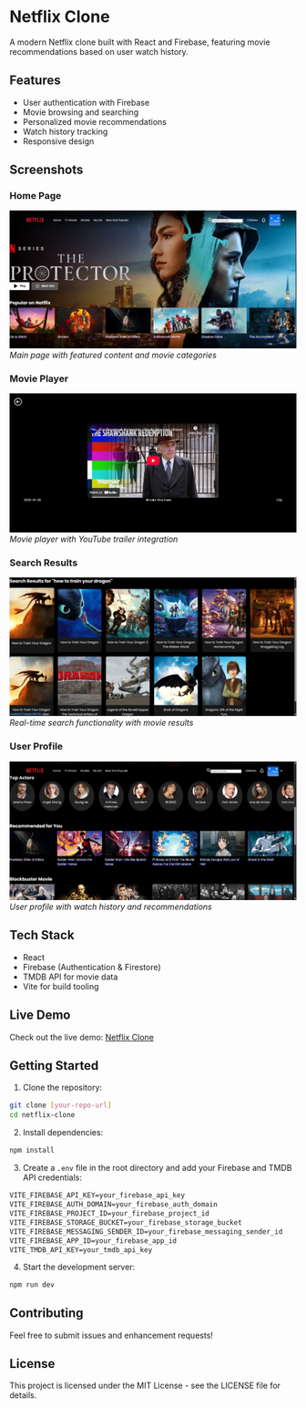 # Netflix Clone

A modern Netflix clone built with React and Firebase, featuring movie recommendations based on user watch history.

## Features

- User authentication with Firebase
- Movie browsing and searching
- Personalized movie recommendations
- Watch history tracking
- Responsive design

## Screenshots

### Home Page
![Home Page](screenshots/home.png)
*Main page with featured content and movie categories*

### Movie Player
![Movie Player](screenshots/player.png)
*Movie player with YouTube trailer integration*

### Search Results
![Search](screenshots/search.png)
*Real-time search functionality with movie results*

### User Profile
![Profile](screenshots/profile.png)
*User profile with watch history and recommendations*

## Tech Stack

- React
- Firebase (Authentication & Firestore)
- TMDB API for movie data
- Vite for build tooling

## Live Demo

Check out the live demo: [Netflix Clone](https://netflix-clone-zeta-tawny.vercel.app)

## Getting Started

1. Clone the repository:
```bash
git clone [your-repo-url]
cd netflix-clone
```

2. Install dependencies:
```bash
npm install
```

3. Create a `.env` file in the root directory and add your Firebase and TMDB API credentials:
```
VITE_FIREBASE_API_KEY=your_firebase_api_key
VITE_FIREBASE_AUTH_DOMAIN=your_firebase_auth_domain
VITE_FIREBASE_PROJECT_ID=your_firebase_project_id
VITE_FIREBASE_STORAGE_BUCKET=your_firebase_storage_bucket
VITE_FIREBASE_MESSAGING_SENDER_ID=your_firebase_messaging_sender_id
VITE_FIREBASE_APP_ID=your_firebase_app_id
VITE_TMDB_API_KEY=your_tmdb_api_key
```

4. Start the development server:
```bash
npm run dev
```

## Contributing

Feel free to submit issues and enhancement requests!

## License

This project is licensed under the MIT License - see the LICENSE file for details.
